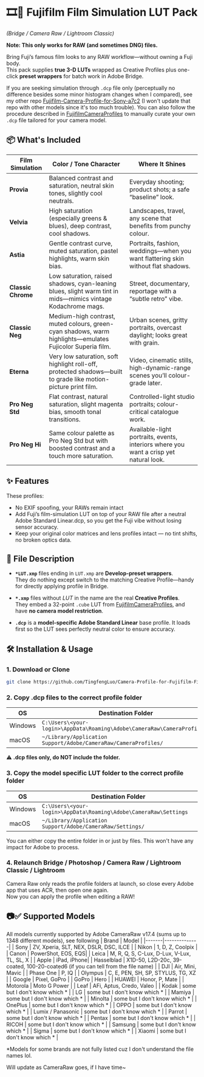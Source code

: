 # 🎞🎨 Fujifilm Film Simulation LUT Pack  
*(Bridge / Camera Raw / Lightroom Classic)*

**Note: This only works for RAW (and sometimes DNG) files.**

Bring Fuji’s famous film looks to any RAW workflow—without owning a Fuji body.  
This pack supplies **true 3-D LUTs** wrapped as Creative Profiles plus
one-click **preset wrappers** for batch work in Adobe Bridge.

If you are seeking simulation through `.dcp` file only (perceptually no difference besides some minor histogram changes when I compared), see my other repo [Fujifilm-Camera-Profile-for-Sony-a7c2](https://github.com/TingfengLuo/Fujifilm-Camera-Profile-for-Sony-a7c2) (I won't update that repo with other models since it's too much trouble). You can also follow the procedure described in [FujifilmCameraProfiles](https://github.com/abpy/FujifilmCameraProfiles) to manually curate your own `.dcp` file tailored for your camera model.

## 📦 What's Included

| Film Simulation       | Color / Tone Character                                                                                        | Where It Shines                                                                       |
| --------------------- | -------------------------------------------------------------------------------------------------------------- | ------------------------------------------------------------------------------------- |
| **Provia** | Balanced contrast and saturation, neutral skin tones, slightly cool neutrals.                                  | Everyday shooting; product shots; a safe “baseline” look.                             |
| **Velvia**    | High saturation (especially greens & blues), deep contrast, cool shadows.                                      | Landscapes, travel, any scene that benefits from punchy colour.                       |
| **Astia**      | Gentle contrast curve, muted saturation, pastel highlights, warm skin bias.                                    | Portraits, fashion, weddings—when you want flattering skin without flat shadows.      |
| **Classic Chrome**    | Low saturation, raised shadows, cyan-leaning blues, slight warm tint in mids—mimics vintage Kodachrome mags.   | Street, documentary, reportage with a “subtle retro” vibe.                            |
| **Classic Neg**       | Medium-high contrast, muted colours, green-cyan shadows, warm highlights—emulates Fujicolor Superia film.      | Urban scenes, gritty portraits, overcast daylight; looks great with grain.            |
| **Eterna**   | Very low saturation, soft highlight roll-off, protected shadows—built to grade like motion-picture print film. | Video, cinematic stills, high-dynamic-range scenes you’ll colour-grade later.         |
| **Pro Neg Std**       | Flat contrast, natural saturation, slight magenta bias, smooth tonal transitions.                              | Controlled-light studio portraits; colour-critical catalogue work.                    |
| **Pro Neg Hi**        | Same colour palette as Pro Neg Std but with boosted contrast and a touch more saturation.                      | Available-light portraits, events, interiors where you want a crisp yet natural look. |

## ✨ Features
These profiles:
- No EXIF spoofing, your RAWs remain intact
- Add Fuji’s film-simulation LUT on top of your RAW file after a neutral Adobe Standard Linear.dcp, so you get the Fuji vibe without losing sensor accuracy.
- Keep your original color matrices and lens profiles intact — no tint shifts, no broken optics data.

## 📁 File Description
* **`*LUT.xmp`** files ending in `LUT.xmp` are **Develop-preset wrappers**.  
  They do nothing except switch to the matching Creative Profile—handy for
  directly applying profile in Bridge.

* **`*.xmp`** files without *LUT* in the name are the real **Creative Profiles**.  
  They embed a 32-point `.cube` LUT from [FujifilmCameraProfiles](https://github.com/abpy/FujifilmCameraProfiles), and have **no camera model restriction**.

* **`.dcp`** is a **model-specific Adobe Standard Linear** base profile.
  It loads first so the LUT sees perfectly neutral color to ensure accuracy. 

## 🛠️ Installation & Usage

### 1. Download or Clone
```bash
git clone https://github.com/TingfengLuo/Camera-Profile-for-Fujifilm-Film-Simulation.git
```
### 2. Copy .dcp files to the correct profile folder

| OS      | Destination Folder                                              |
| ------- | --------------------------------------------------------------- |
| Windows | `C:\Users\<your-login>\AppData\Roaming\Adobe\CameraRaw\CameraProfiles\`|
| macOS   | `~/Library/Application Support/Adobe/CameraRaw/CameraProfiles/` |

:warning: **.dcp files only, do NOT include the folder.**
### 3. Copy the model specific LUT folder to the correct profile folder

| OS      | Destination Folder                                              |
| ------- | --------------------------------------------------------------- |
| Windows | `C:\Users\<your-login>\AppData\Roaming\Adobe\CameraRaw\Settings`|
| macOS   | `~/Library/Application Support/Adobe/CameraRaw/Settings/` |

You can either copy the entire folder in or just by files. This won't have any impact for Adobe to process.
### 4. Relaunch Bridge / Photoshop / Camera Raw / Lightroom Classic / Lightroom
Camera Raw only reads the profile folders at launch, so close every Adobe app that uses ACR, then open one again.  
Now you can apply the profile when editing a RAW!


## 📷✅ Supported Models
All models currently supported by Adobe CameraRaw v17.4 (sums up to 1348 different models), see following 
| Brand | Model |
|-------|--------------|
| Sony  | ZV, Xperia, SLT, NEX, DSLR, DSC, ILCE |
| Nikon | 1, D, Z, Coolpix |
| Canon | PowerShot, EOS, EQS|
| Leica | M, R, Q, S, C-Lux, D-Lux, V-Lux, TL, SL, X |
| Apple | iPad, iPhone|
| Hasselblad | X1D-50, L2D-20c, 39-coated, 100-20-coated6 (if you can tell from the file name) |
| DJI | Air, Mini, Mavic |
| Phase One | P, IQ |
| Olympus | C, E, PEN, SH, SP, STYLUS, TG, XZ |
| Google | Pixel, GoPro |
| GoPro | Hero |
| HUAWEI | Honor, P, Mate |
| Motorola | Moto G Power |
| Leaf | AFi, Aptus, Credo, Valeo |
| Kodak | some but I don't know which *  |
| LG | some but I don't know which *  |
| Mamiya | some but I don't know which *  |
| Minolta | some but I don't know which *  |
| OnePlus | some but I don't know which *  |
| OPPO | some but I don't know which *  |
| Lumix / Panasonic | some but I don't know which *  |
| Parrot | some but I don't know which *  |
| Pentax | some but I don't know which *  |
| RICOH | some but I don't know which *  |
| Samsung | some but I don't know which *  |
| Sigma | some but I don't know which *  |
| Xiaomi | some but I don't know which *  |


*Models for some brands are not fully listed cuz I don't understand the file names lol. 

Will update as CameraRaw goes, if I have time~

